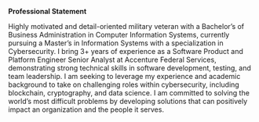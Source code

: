 <b>Professional Statement</b>

Highly motivated and detail-oriented military veteran with a Bachelor’s of Business Administration in Computer Information Systems, currently pursuing a Master’s in Information Systems 
with a specialization in Cybersecurity. I bring 3+ years of experience as a Software Product and Platform Engineer Senior Analyst at Accenture Federal Services, demonstrating strong 
technical skills in software development, testing, and team leadership. I am seeking to leverage my experience and academic background to take on challenging roles within cybersecurity, 
including blockchain, cryptography, and data science. I am committed to solving the world’s most difficult problems by developing solutions that can positively impact an organization and 
the people it serves. 
